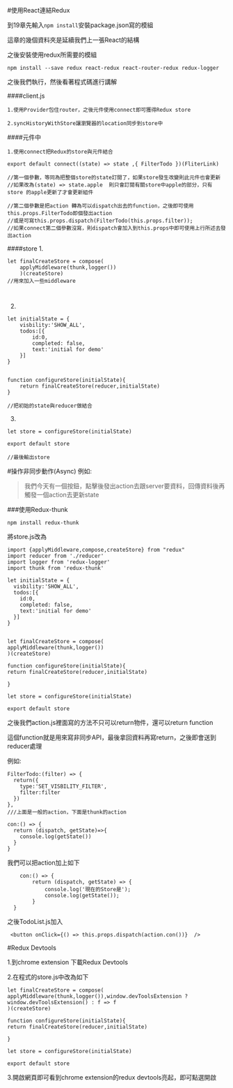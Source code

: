 #使用React連結Redux

到19章先輸入`npm install`安裝package.json寫的模組


這章的幾個資料夾是延續我們上一張React的結構

之後安裝使用redux所需要的模組
```
npm install --save redux react-redux react-router-redux redux-logger
```

之後我們執行，然後看著程式碼進行講解

####client.js

```
1.使用Provider包住router，之後元件使用connect即可獲得Redux store

2.syncHistoryWithStore讓瀏覽器的location同步到store中
```

####元件中

```
1.使用connect把Redux的store與元件結合

export default connect((state) => state ,{ FilterTodo })(FliterLink)

//第一個參數，等同為把整個store的state訂閱了，如果store發生改變則此元件也會更新
//如果改為(state) => state.apple  則只會訂閱有關store中apple的部分，只有store 的apple更新了才會更新組件

//第二個參數是把action 轉為可以dispatch出去的function，之後即可使用this.props.FilterTodo即個發出action
//或是可寫this.props.dispatch(FilterTodo(this.props.filter));
//如果connect第二個參數沒寫，則dispatch會加入到this.props中即可使用上行所述去發出action
```

####store
1.
```
let finalCreateStore = compose(
	applyMiddleware(thunk,logger())
	)(createStore)
//用來加入一些middleware
	
	
```
2.
```
let initialState = {
	visbility:'SHOW_ALL',
	todos:[{
		id:0,
		completed: false,
		text:'initial for demo'
	}]
}


function configureStore(initialState){
	return finalCreateStore(reducer,initialState)
}

//把初始的state與reducer做結合
```
3.
```
let store = configureStore(initialState)

export default store

//最後輸出store
```
#操作非同步動作(Async)
例如:
>我們今天有一個按鈕，點擊後發出action去跟server要資料，回傳資料後再觸發一個action去更新state

###使用Redux-thunk

`npm install redux-thunk`

將store.js改為
```
import {applyMiddleware,compose,createStore} from "redux"
import reducer from './reducer'
import logger from 'redux-logger'
import thunk from 'redux-thunk'

let initialState = {
  visbility:'SHOW_ALL',
  todos:[{
    id:0,
    completed: false,
    text:'initial for demo'
  }]
}


let finalCreateStore = compose(
applyMiddleware(thunk,logger())
)(createStore)

function configureStore(initialState){
return finalCreateStore(reducer,initialState)

}

let store = configureStore(initialState)

export default store
```
之後我們action.js裡面寫的方法不只可以return物件，還可以return function

這個function就是用來寫非同步API，最後拿回資料再寫return，之後即會送到reducer處理

例如:
```
FilterTodo:(filter) => {
  return({
    type:'SET_VISBILITY_FILTER',
    filter:filter
  })
},
///上面是一般的action，下面是thunk的action

con:() => {
  return (dispatch, getState)=>{
    console.log(getState())
  }
}
```

我們可以把action加上如下
```
	con:() => {
		return (dispatch, getState) => {
			console.log('現在的Store是');
			console.log(getState());
		}
  }
```
之後TodoList.js加入
```
 <button onClick={() => this.props.dispatch(action.con())}  />
```


#Redux Devtools

1.到chrome extension 下載Redux Devtools

2.在程式的store.js中改為如下
```
let finalCreateStore = compose(
applyMiddleware(thunk,logger()),window.devToolsExtension ? window.devToolsExtension() : f => f
)(createStore)

function configureStore(initialState){
return finalCreateStore(reducer,initialState)

}

let store = configureStore(initialState)

export default store

```

3.開啟網頁即可看到chrome extension的redux devtools亮起，即可點選開啟


